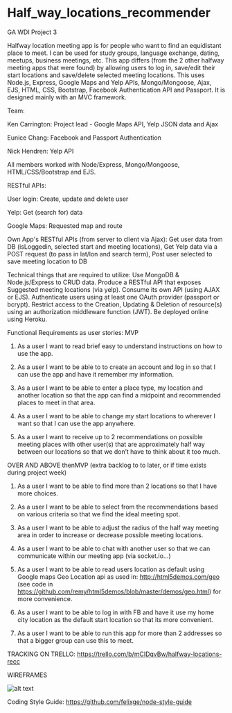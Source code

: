 # Half_way_locations_recommender
GA WDI Project 3

Halfway location meeting app is for people who want to find an equidistant place to meet. I can be used for study groups, language exchange, dating, meetups, business meetings, etc. This app differs (from the 2 other halfway meeting apps that were found) by allowing users to log in, save/edit their start locations and save/delete selected meeting locations.
This uses Node.js, Express, Google Maps and Yelp APIs, Mongo/Mongoose, Ajax, EJS, HTML, CSS, Bootstrap, Facebook Authentication API and Passport. It is designed mainly with an MVC framework.

Team:

Ken Carrington: Project lead - Google Maps API, Yelp JSON data and Ajax

Eunice Chang: Facebook and Passport Authentication

Nick Hendren: Yelp API

All members worked with Node/Express, Mongo/Mongoose, HTML/CSS/Bootstrap and EJS.


RESTful APIs:

User login: Create, update and delete user
  
Yelp: Get (search for) data
  
Google Maps: Requested map and route
  
Own App's RESTful APIs (from server to client via Ajax): Get user data from DB (isLoggedin, selected start and meeting locations), Get Yelp data via a POST request (to pass in lat/lon and search term), Post user selected to save meeting location to DB

Technical things that are required to utilize:
Use MongoDB & Node.js/Express to CRUD data.
Produce a RESTful API that exposes Suggested meeting locations (via yelp).
Consume its own API (using AJAX or EJS).
Authenticate users using at least one OAuth provider (passport or bcrypt).
Restrict access to the Creation, Updating & Deletion of resource(s) using an authorization middleware function (JWT).
Be deployed online using Heroku.

Functional Requirements as user stories:
MVP
1. As a user I want to read brief easy to understand instructions on how to use the app.

2. As a user I want to be able to to create an account and log in so that I can use the app and have it remember my information.

3. As a user I want to be able to enter a place type, my location and another location so that the app can find a midpoint and recommended places to meet in that area.

4. As a user I want to be able to change my start locations to wherever I want so that I can use the app anywhere.

5. As a user I want to receive up to 2 recommendations on possible meeting places with other user(s) that are approximately half way between our locations so that we don’t have to think about it too much.


OVER AND ABOVE thenMVP (extra backlog to to later, or if time exists during project week)
1. As a user I want to be able to find more than 2 locations so that I have more choices.

2. As a user I want to be able to select from the recommendations based on various criteria so that we find the ideal meeting spot.

3. As a user I want to be able to adjust the radius of the half way meeting area in order to increase or decrease possible meeting locations.

4. As a user I want to be able to chat with another user so that we can communicate within our meeting app (via socket.io…)

5. As a user I want to be able to read users location as default using Google maps Geo Location api as used in: http://html5demos.com/geo (see code in https://github.com/remy/html5demos/blob/master/demos/geo.html) for more convenience.

6. As a user I want to be able to log in with FB and have it use my home city location as the default start location so that its more convenient.

7. As a user I want to be able to run this app for more than 2 addresses so that a bigger group can use this to meet.

TRACKING ON TRELLO:
https://trello.com/b/mCIDqvBw/halfway-locations-recc

WIREFRAMES

![alt text](http://i.imgur.com/xpB1eTS.png)

Coding Style Guide:
https://github.com/felixge/node-style-guide
